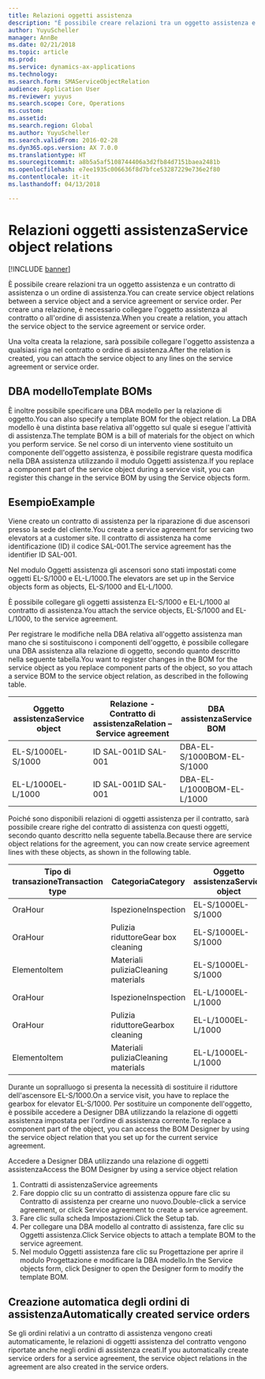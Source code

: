 ```yaml
---
title: Relazioni oggetti assistenza
description: "È possibile creare relazioni tra un oggetto assistenza e un contratto di assistenza o un ordine di assistenza."
author: YuyuScheller
manager: AnnBe
ms.date: 02/21/2018
ms.topic: article
ms.prod: 
ms.service: dynamics-ax-applications
ms.technology: 
ms.search.form: SMAServiceObjectRelation
audience: Application User
ms.reviewer: yuyus
ms.search.scope: Core, Operations
ms.custom: 
ms.assetid: 
ms.search.region: Global
ms.author: YuyuScheller
ms.search.validFrom: 2016-02-28
ms.dyn365.ops.version: AX 7.0.0
ms.translationtype: HT
ms.sourcegitcommit: a8b5a5af5108744406a3d2fb84d7151baea2481b
ms.openlocfilehash: e7ee1935c006636f8d7bfce53287229e736e2f80
ms.contentlocale: it-it
ms.lasthandoff: 04/13/2018

---
```


# <a name="service-object-relations"></a><span data-ttu-id="f6854-103">Relazioni oggetti assistenza</span><span class="sxs-lookup"><span data-stu-id="f6854-103">Service object relations</span></span> 

[!INCLUDE [banner](../includes/banner.md)]

<span data-ttu-id="f6854-104">È possibile creare relazioni tra un oggetto assistenza e un contratto di assistenza o un ordine di assistenza.</span><span class="sxs-lookup"><span data-stu-id="f6854-104">You can create service object relations between a service object and a service agreement or service order.</span></span> <span data-ttu-id="f6854-105">Per creare una relazione, è necessario collegare l'oggetto assistenza al contratto o all'ordine di assistenza.</span><span class="sxs-lookup"><span data-stu-id="f6854-105">When you create a relation, you attach the service object to the service agreement or service order.</span></span>

<span data-ttu-id="f6854-106">Una volta creata la relazione, sarà possibile collegare l'oggetto assistenza a qualsiasi riga nel contratto o ordine di assistenza.</span><span class="sxs-lookup"><span data-stu-id="f6854-106">After the relation is created, you can attach the service object to any lines on the service agreement or service order.</span></span>

## <a name="template-boms"></a><span data-ttu-id="f6854-107">DBA modello</span><span class="sxs-lookup"><span data-stu-id="f6854-107">Template BOMs</span></span>

<span data-ttu-id="f6854-108">È inoltre possibile specificare una DBA modello per la relazione di oggetto.</span><span class="sxs-lookup"><span data-stu-id="f6854-108">You can also specify a template BOM for the object relation.</span></span> <span data-ttu-id="f6854-109">La DBA modello è una distinta base relativa all'oggetto sul quale si esegue l'attività di assistenza.</span><span class="sxs-lookup"><span data-stu-id="f6854-109">The template BOM is a bill of materials for the object on which you perform service.</span></span> <span data-ttu-id="f6854-110">Se nel corso di un intervento viene sostituito un componente dell'oggetto assistenza, è possibile registrare questa modifica nella DBA assistenza utilizzando il modulo Oggetti assistenza.</span><span class="sxs-lookup"><span data-stu-id="f6854-110">If you replace a component part of the service object during a service visit, you can register this change in the service BOM by using the Service objects form.</span></span>

## <a name="example"></a><span data-ttu-id="f6854-111">Esempio</span><span class="sxs-lookup"><span data-stu-id="f6854-111">Example</span></span>

<span data-ttu-id="f6854-112">Viene creato un contratto di assistenza per la riparazione di due ascensori presso la sede del cliente.</span><span class="sxs-lookup"><span data-stu-id="f6854-112">You create a service agreement for servicing two elevators at a customer site.</span></span>
<span data-ttu-id="f6854-113">Il contratto di assistenza ha come identificazione (ID) il codice SAL-001.</span><span class="sxs-lookup"><span data-stu-id="f6854-113">The service agreement has the identifier ID SAL-001.</span></span>

<span data-ttu-id="f6854-114">Nel modulo Oggetti assistenza gli ascensori sono stati impostati come oggetti EL-S/1000 e EL-L/1000.</span><span class="sxs-lookup"><span data-stu-id="f6854-114">The elevators are set up in the Service objects form as objects, EL-S/1000 and EL-L/1000.</span></span>

<span data-ttu-id="f6854-115">È possibile collegare gli oggetti assistenza EL-S/1000 e EL-L/1000 al contratto di assistenza.</span><span class="sxs-lookup"><span data-stu-id="f6854-115">You attach the service objects, EL-S/1000 and EL-L/1000, to the service agreement.</span></span>

<span data-ttu-id="f6854-116">Per registrare le modifiche nella DBA relativa all'oggetto assistenza man mano che si sostituiscono i componenti dell'oggetto, è possibile collegare una DBA assistenza alla relazione di oggetto, secondo quanto descritto nella seguente tabella.</span><span class="sxs-lookup"><span data-stu-id="f6854-116">You want to register changes in the BOM for the service object as you replace component parts of the object, so you attach a service BOM to the service object relation, as described in the following table.</span></span>

| <span data-ttu-id="f6854-117">Oggetto assistenza</span><span class="sxs-lookup"><span data-stu-id="f6854-117">Service object</span></span> | <span data-ttu-id="f6854-118">Relazione - Contratto di assistenza</span><span class="sxs-lookup"><span data-stu-id="f6854-118">Relation – Service agreement</span></span> | <span data-ttu-id="f6854-119">DBA assistenza</span><span class="sxs-lookup"><span data-stu-id="f6854-119">Service BOM</span></span>   |
|----------------|------------------------------|---------------|
| <span data-ttu-id="f6854-120">EL-S/1000</span><span class="sxs-lookup"><span data-stu-id="f6854-120">EL-S/1000</span></span>      | <span data-ttu-id="f6854-121">ID SAL-001</span><span class="sxs-lookup"><span data-stu-id="f6854-121">ID SAL-001</span></span>                   | <span data-ttu-id="f6854-122">DBA-EL-S/1000</span><span class="sxs-lookup"><span data-stu-id="f6854-122">BOM-EL-S/1000</span></span> |
| <span data-ttu-id="f6854-123">EL-L/1000</span><span class="sxs-lookup"><span data-stu-id="f6854-123">EL-L/1000</span></span>      | <span data-ttu-id="f6854-124">ID SAL-001</span><span class="sxs-lookup"><span data-stu-id="f6854-124">ID SAL-001</span></span>                   | <span data-ttu-id="f6854-125">DBA-EL-L/1000</span><span class="sxs-lookup"><span data-stu-id="f6854-125">BOM-EL-L/1000</span></span> |

<span data-ttu-id="f6854-126">Poiché sono disponibili relazioni di oggetti assistenza per il contratto, sarà possibile creare righe del contratto di assistenza con questi oggetti, secondo quanto descritto nella seguente tabella.</span><span class="sxs-lookup"><span data-stu-id="f6854-126">Because there are service object relations for the agreement, you can now create service agreement lines with these objects, as shown in the following table.</span></span>

| <span data-ttu-id="f6854-127">Tipo di transazione</span><span class="sxs-lookup"><span data-stu-id="f6854-127">Transaction type</span></span> | <span data-ttu-id="f6854-128">Categoria</span><span class="sxs-lookup"><span data-stu-id="f6854-128">Category</span></span>           | <span data-ttu-id="f6854-129">Oggetto assistenza</span><span class="sxs-lookup"><span data-stu-id="f6854-129">Service object</span></span> |
|------------------|--------------------|----------------|
| <span data-ttu-id="f6854-130">Ora</span><span class="sxs-lookup"><span data-stu-id="f6854-130">Hour</span></span>             | <span data-ttu-id="f6854-131">Ispezione</span><span class="sxs-lookup"><span data-stu-id="f6854-131">Inspection</span></span>         | <span data-ttu-id="f6854-132">EL-S/1000</span><span class="sxs-lookup"><span data-stu-id="f6854-132">EL-S/1000</span></span>      |
| <span data-ttu-id="f6854-133">Ora</span><span class="sxs-lookup"><span data-stu-id="f6854-133">Hour</span></span>             | <span data-ttu-id="f6854-134">Pulizia riduttore</span><span class="sxs-lookup"><span data-stu-id="f6854-134">Gear box cleaning</span></span>  | <span data-ttu-id="f6854-135">EL-S/1000</span><span class="sxs-lookup"><span data-stu-id="f6854-135">EL-S/1000</span></span>      |
| <span data-ttu-id="f6854-136">Elemento</span><span class="sxs-lookup"><span data-stu-id="f6854-136">Item</span></span>             | <span data-ttu-id="f6854-137">Materiali pulizia</span><span class="sxs-lookup"><span data-stu-id="f6854-137">Cleaning materials</span></span> | <span data-ttu-id="f6854-138">EL-S/1000</span><span class="sxs-lookup"><span data-stu-id="f6854-138">EL-S/1000</span></span>      |
| <span data-ttu-id="f6854-139">Ora</span><span class="sxs-lookup"><span data-stu-id="f6854-139">Hour</span></span>             | <span data-ttu-id="f6854-140">Ispezione</span><span class="sxs-lookup"><span data-stu-id="f6854-140">Inspection</span></span>         | <span data-ttu-id="f6854-141">EL-L/1000</span><span class="sxs-lookup"><span data-stu-id="f6854-141">EL-L/1000</span></span>      |
| <span data-ttu-id="f6854-142">Ora</span><span class="sxs-lookup"><span data-stu-id="f6854-142">Hour</span></span>             | <span data-ttu-id="f6854-143">Pulizia riduttore</span><span class="sxs-lookup"><span data-stu-id="f6854-143">Gearbox cleaning</span></span>   | <span data-ttu-id="f6854-144">EL-L/1000</span><span class="sxs-lookup"><span data-stu-id="f6854-144">EL-L/1000</span></span>      |
| <span data-ttu-id="f6854-145">Elemento</span><span class="sxs-lookup"><span data-stu-id="f6854-145">Item</span></span>             | <span data-ttu-id="f6854-146">Materiali pulizia</span><span class="sxs-lookup"><span data-stu-id="f6854-146">Cleaning materials</span></span> | <span data-ttu-id="f6854-147">EL-L/1000</span><span class="sxs-lookup"><span data-stu-id="f6854-147">EL-L/1000</span></span>      |

<span data-ttu-id="f6854-148">Durante un sopralluogo si presenta la necessità di sostituire il riduttore dell'ascensore EL-S/1000.</span><span class="sxs-lookup"><span data-stu-id="f6854-148">On a service visit, you have to replace the gearbox for elevator EL-S/1000.</span></span> <span data-ttu-id="f6854-149">Per sostituire un componente dell'oggetto, è possibile accedere a Designer DBA utilizzando la relazione di oggetti assistenza impostata per l'ordine di assistenza corrente.</span><span class="sxs-lookup"><span data-stu-id="f6854-149">To replace a component part of the object, you can access the BOM Designer by using the service object relation that you set up for the current service agreement.</span></span>

<span data-ttu-id="f6854-150">Accedere a Designer DBA utilizzando una relazione di oggetti assistenza</span><span class="sxs-lookup"><span data-stu-id="f6854-150">Access the BOM Designer by using a service object relation</span></span>

1. <span data-ttu-id="f6854-151">Contratti di assistenza</span><span class="sxs-lookup"><span data-stu-id="f6854-151">Service agreements</span></span>
2. <span data-ttu-id="f6854-152">Fare doppio clic su un contratto di assistenza oppure fare clic su Contratto di assistenza per crearne uno nuovo.</span><span class="sxs-lookup"><span data-stu-id="f6854-152">Double-click a service agreement, or click Service agreement to create a service agreement.</span></span>
3. <span data-ttu-id="f6854-153">Fare clic sulla scheda Impostazioni.</span><span class="sxs-lookup"><span data-stu-id="f6854-153">Click the Setup tab.</span></span>
4. <span data-ttu-id="f6854-154">Per collegare una DBA modello al contratto di assistenza, fare clic su Oggetti assistenza.</span><span class="sxs-lookup"><span data-stu-id="f6854-154">Click Service objects to attach a template BOM to the service agreement.</span></span>
5. <span data-ttu-id="f6854-155">Nel modulo Oggetti assistenza fare clic su Progettazione per aprire il modulo Progettazione e modificare la DBA modello.</span><span class="sxs-lookup"><span data-stu-id="f6854-155">In the Service objects form, click Designer to open the Designer form to modify the template BOM.</span></span>

## <a name="automatically-created-service-orders"></a><span data-ttu-id="f6854-156">Creazione automatica degli ordini di assistenza</span><span class="sxs-lookup"><span data-stu-id="f6854-156">Automatically created service orders</span></span>

<span data-ttu-id="f6854-157">Se gli ordini relativi a un contratto di assistenza vengono creati automaticamente, le relazioni di oggetti assistenza del contratto vengono riportate anche negli ordini di assistenza creati.</span><span class="sxs-lookup"><span data-stu-id="f6854-157">If you automatically create service orders for a service agreement, the service object relations in the agreement are also created in the service orders.</span></span>


